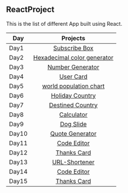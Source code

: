 ## ReactProject
This is the list of different App built using React. 

| Day |                                                                       Projects                                                                     |
| ----- | :-------------------------------------------------------------------------------------------------------------------------------------------------: |
| Day1 |  [Subscribe Box]()                                                                                          |
| Day2 |   [Hexadecimal color generator](https://maxwizardth.github.io/ReactProject/React/Day2_Project/hexadecimal2B.html)                                                                                                                  |
| Day3 |    [Number Generator](  https://maxwizardth.github.io/ReactProject/React/Day3_Project/Number_Generator.html)                                                                                                                   |
| Day4 |  [User Card](https://maxwizardth.github.io/ReactProject/React/Day4_Project/User_Card.html)                                                                                                           |
| Day5 | [world population chart]( https://maxwizardth.github.io/ReactProject/React/Day5_Project/population.html)   |                                                                                                            |
| Day6 |  [Holiday Country ](https://maxwizardth.github.io/ReactProject/React/Day6_Project/CountryHoliday.html)  |
| Day7 | [Destined Country]( https://maxwizardth.github.io/ReactProject/React/Day7_Project/DestinyCountry.html)                                                                                                               |
| Day8 |  [Calculator](https://maxwizardth.github.io/ReactProject/React/Day8_Project/calculator.html)|
| Day9 | [Dog Slide]( https://maxwizardth.github.io/ReactProject/React/Day9_Project/DogSlider.html)                                                                                                               |
| Day10 |  [Quote Generator](https://maxwizardth.github.io/ReactProject/React/Day10_Project/quoteGenerator.html)|
| Day11 | [Code Editor]( https://maxwizardth.github.io/ReactProject/React/Day11_Project/CodeEditor.html)                                                                                                               |
| Day12 |  [Thanks Card](https://maxwizardth.github.io/ReactProject/React/Day12_Project/thanksCard.html)|
| Day13 |  [URL-Shortener](https://maxwizardth.github.io/ReactProject/React/Day13_Project/urlShortener.html)|
| Day14 | [Code Editor]( https://maxwizardth.github.io/ReactProject/React/Day14_Project/CodeEditor.html)                                                                                                               |
| Day15 |  [Thanks Card](https://maxwizardth.github.io/ReactProject/React/Day15_Project/thanksCard.html)|
